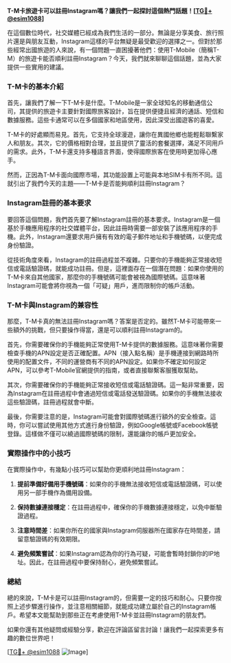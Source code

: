 **T-M卡旅遊卡可以註冊Instagram嗎？讓我們一起探討這個熱門話題！[[TG💪+ @esim1088](https://t.me/s/esim1088)]**

在這個數位時代，社交媒體已經成為我們生活的一部分。無論是分享美食、旅行照片還是與朋友互動，Instagram這樣的平台無疑是最受歡迎的選擇之一。但對於那些經常出國旅遊的人來說，有一個問題一直困擾著他們：使用T-Mobile（簡稱T-M）的旅遊卡能否順利註冊Instagram？今天，我們就來聊聊這個話題，並為大家提供一些實用的建議。

### T-M卡的基本介紹

首先，讓我們了解一下T-M卡是什麼。T-Mobile是一家全球知名的移動通信公司，其提供的旅遊卡主要針對國際旅客設計，旨在提供便捷且經濟的通話、短信和數據服務。這些卡通常可以在多個國家和地區使用，因此深受出國遊客的喜愛。

T-M卡的好處顯而易見。首先，它支持全球漫遊，讓你在異國他鄉也能輕鬆聯繫家人和朋友。其次，它的價格相對合理，並且提供了靈活的套餐選擇，滿足不同用戶的需求。此外，T-M卡還支持多種語言界面，使得國際旅客在使用時更加得心應手。

然而，正因為T-M卡面向國際市場，其功能設置上可能與本地SIM卡有所不同。這就引出了我們今天的主題——T-M卡是否能夠順利註冊Instagram？

### Instagram註冊的基本要求

要回答這個問題，我們首先要了解Instagram註冊的基本要求。Instagram是一個基於手機應用程序的社交媒體平台，因此註冊時需要一部安裝了該應用程序的手機。此外，Instagram還要求用戶擁有有效的電子郵件地址和手機號碼，以便完成身份驗證。

從技術角度來看，Instagram的註冊過程並不複雜。只要你的手機能夠正常接收短信或電話驗證碼，就能成功註冊。但是，這裡面存在一個潛在問題：如果你使用的T-M卡來自其他國家，那麼你的手機號碼可能會被視為國際號碼。這意味著Instagram可能會將你視為一個「可疑」用戶，進而限制你的帳戶活動。

### T-M卡與Instagram的兼容性

那麼，T-M卡真的無法註冊Instagram嗎？答案是否定的。雖然T-M卡可能帶來一些額外的挑戰，但只要操作得當，還是可以順利註冊Instagram的。

首先，你需要確保你的手機能夠正常使用T-M卡提供的數據服務。這意味著你需要檢查手機的APN設定是否正確配置。APN（接入點名稱）是手機連接到網路時所使用的配置文件，不同的運營商有不同的APN設定。如果你不確定如何設定APN，可以參考T-Mobile官網提供的指南，或者直接聯繫客服獲取幫助。

其次，你需要確保你的手機能夠正常接收短信或電話驗證碼。這一點非常重要，因為Instagram在註冊過程中會通過短信或電話發送驗證碼。如果你的手機無法接收這些驗證碼，註冊過程就會中斷。

最後，你需要注意的是，Instagram可能會對國際號碼進行額外的安全檢查。這時，你可以嘗試使用其他方式進行身份驗證，例如Google帳號或Facebook帳號登錄。這樣做不僅可以繞過國際號碼的限制，還能讓你的帳戶更加安全。

### 實際操作中的小技巧

在實際操作中，有幾點小技巧可以幫助你更順利地註冊Instagram：

1. **提前準備好備用手機號碼**：如果你的手機無法接收短信或電話驗證碼，可以使用另一部手機作為備用設備。
   
2. **保持數據連接穩定**：在註冊過程中，確保你的手機數據連接穩定，以免中斷驗證過程。

3. **注意時間差**：如果你所在的國家與Instagram伺服器所在國家存在時間差，請留意驗證碼的有效期限。

4. **避免頻繁嘗試**：如果Instagram認為你的行為可疑，可能會暫時封鎖你的IP地址。因此，在註冊過程中要保持耐心，避免頻繁嘗試。

### 總結

總的來說，T-M卡是可以註冊Instagram的，但需要一定的技巧和耐心。只要你按照上述步驟進行操作，並注意相關細節，就能成功建立屬於自己的Instagram帳戶。希望本文能幫助到那些正在考慮使用T-M卡並註冊Instagram的朋友們。

如果你還有其他疑問或經驗分享，歡迎在評論區留言討論！讓我們一起探索更多有趣的數位世界吧！

[[TG💪+ @esim1088](https://t.me/s/esim1088) ![Image](https://i.postimg.cc/4NQfJmqS/Snipaste-2025-05-13-00-14-12.png)]